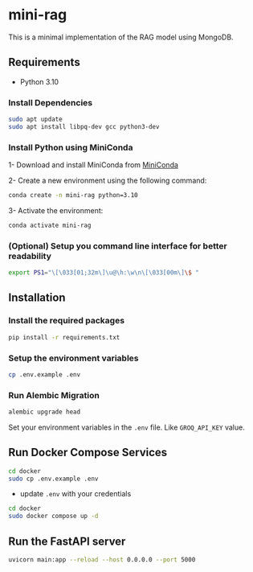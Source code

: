 # mini-rag

This is a minimal implementation of the RAG model using MongoDB.

## Requirements

- Python 3.10

### Install Dependencies

```bash
sudo apt update
sudo apt install libpq-dev gcc python3-dev
```

### Install Python using MiniConda

1- Download and install MiniConda from [MiniConda](https://docs.anaconda.com/free/miniconda/#quick-command-line-install)

2- Create a new environment using the following command:

```bash
conda create -n mini-rag python=3.10
```

3- Activate the environment:

```bash
conda activate mini-rag
```

### (Optional) Setup you command line interface for better readability

```bash
export PS1="\[\033[01;32m\]\u@\h:\w\n\[\033[00m\]\$ "
```

## Installation

### Install the required packages

```bash
pip install -r requirements.txt
```

### Setup the environment variables

```bash
cp .env.example .env
```

### Run Alembic Migration

```bash
alembic upgrade head
```

Set your environment variables in the `.env` file. Like `GROQ_API_KEY` value.

## Run Docker Compose Services

```bash
cd docker
sudo cp .env.example .env
```

- update `.env` with your credentials

```bash
cd docker
sudo docker compose up -d
```

## Run the FastAPI server

```bash
uvicorn main:app --reload --host 0.0.0.0 --port 5000
```
